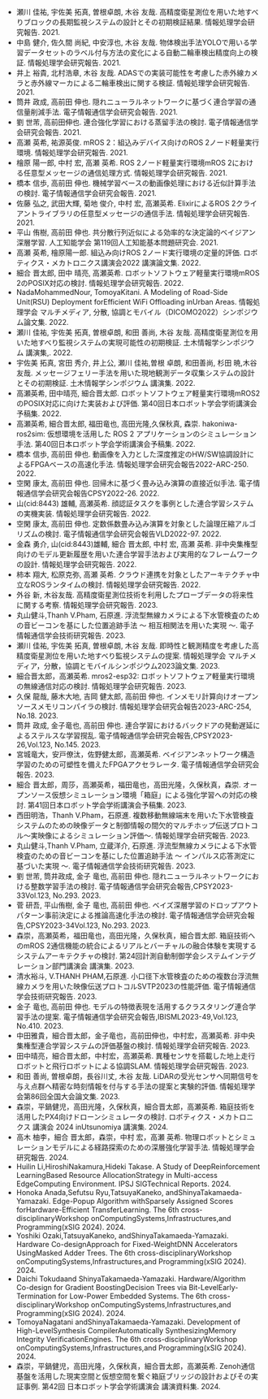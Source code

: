 - 瀬川 佳祐, 宇佐美 拓真, 曽根卓朗, 木谷 友哉. 高精度衛星測位を用いた地すべりブロックの長期監視システムの設計とその初期検証結果. 情報処理学会研究報告. 2021.
- 中島 健介, 佐久間 尚紀, 中安淳也, 木谷 友哉. 物体検出手法YOLOで用いる学習データセットのラベル付与方法の変化による自動二輪車検出精度向上の検証. 情報処理学会研究報告. 2021.
- 井上 裕貴, 北村浩章, 木谷 友哉. ADASでの実装可能性を考慮した赤外線カメラと赤外線マーカによる二輪車検出に関する検証. 情報処理学会研究報告. 2021.
- 筒井 政成, 高前田 伸也. 隠れニューラルネットワークに基づく連合学習の通信量削減手法. 電子情報通信学会研究会報告. 2021.
- 劉 世芾, 高前田伸也. 連合強化学習における蒸留手法の検討. 電子情報通信学会研究会報告. 2021.
- 高瀬 英希, 祐源英俊. mROS 2：組込みデバイス向けのROS 2ノード軽量実行環境. 情報処理学会研究報告. 2021.
- 檜原 陽一郎, 中村 宏, 高瀬 英希. ROS 2ノード軽量実行環境mROS 2における任意型メッセージの通信処理方式. 情報処理学会研究報告. 2021.
- 橋本 信歩, 高前田 伸也. 機械学習ベースの動画像処理における近似計算手法の検討. 電子情報通信学会研究会報告. 2021.
- 佐藤 弘之, 武田大輝, 菊地 俊介, 中村 宏, 高瀬英希. ElixirによるROS 2クライアントライブラリの任意型メッセージの通信手法. 情報処理学会研究報告. 2021.
- 平山 侑樹, 高前田 伸也. 共分散行列近似による効率的な決定論的ベイジアン深層学習. 人工知能学会 第119回人工知能基本問題研究会. 2021.
- 高瀬 英希, 檜原陽一郎. 組込み向けROS 2ノード実行環境の定量的評価. ロボティクス・メカトロニクス講演会2022 講演論文集. 2022.
- 細合 晋太郎, 田中 晴亮, 高瀬英希. ロボットソフトウェア軽量実行環境mROS 2のPOSIX対応の検討. 情報処理学会研究報告. 2022.
- NadaMohammedNour, TomoyaKitani. A Modeling of Road-Side Unit(RSU) Deployment forEfficient WiFi Offloading inUrban Areas. 情報処理学会 マルチメディア, 分散, 協調とモバイル（DICOMO2022）シンポジウム論文集. 2022.
- 瀬川 佳祐, 宇佐美 拓真, 曽根卓朗, 和田 善尚, 木谷 友哉. 高精度衛星測位を用いた地すべり監視システムの実現可能性の初期検証. 土木情報学シンポジウム 講演集,. 2022.
- 宇佐美 拓真, 宮田 秀介, 井上公, 瀬川 佳祐,曽根 卓朗, 和田善尚, 杉田 暁,木谷 友哉. メッセージフェリー手法を用いた現地観測データ収集システムの設計とその初期検証. 土木情報学シンポジウム 講演集. 2022.
- 高瀬英希, 田中晴亮, 細合晋太郎. ロボットソフトウェア軽量実行環境mROS2のPOSIX対応に向けた実装および評価. 第40回日本ロボット学会学術講演会予稿集. 2022.
- 高瀬英希, 細合晋太郎, 福田竜也, 高田光隆,久保秋真, 森崇. hakoniwa-ros2sim: 仮想環境を活用した ROS 2 アプリケーションのシミュレーション手法. 第40回日本ロボット学会学術講演会予稿集. 2022.
- 橋本 信歩, 高前田 伸也. 動画像を入力とした深度推定のHW/SW協調設計によるFPGAベースの高速化手法. 情報処理学会研究会報告2022-ARC-250. 2022.
- 空閑 康太, 高前田 伸也. 回帰木に基づく畳み込み演算の直接近似手法. 電子情報通信学会研究会報告CPSY2022-26. 2022.
- 山(cid:8443) 雄輔, 高瀬英希. 顔認証タスクを事例とした連合学習システムの実機実装. 情報処理学会研究報告. 2022.
- 空閑 康太, 高前田 伸也. 定数係数畳み込み演算を対象とした論理圧縮アルゴリズムの検討. 電子情報通信学会研究会報告VLD2022-97. 2022.
- 金森 勇介, 山(cid:8443)雄輔, 細合 晋太郎, 中村 宏, 高瀬 英希. 非中央集権型向けのモデル更新履歴を用いた連合学習手法および実用的なフレームワークの設計. 情報処理学会研究報告. 2022.
- 柿本 翔大, 松原克弥, 高瀬 英希. クラウド連携を対象としたアーキテクチャ中立なROSランタイムの検討. 情報処理学会研究報告. 2022.
- 外谷 新, 木谷友哉. 高精度衛星測位技術を利用したプローブデータの将来性に関する考察. 情報処理学会研究報告. 2023.
- 丸山健斗,Thanh V.Pham, 石原進. 浮流型無線カメラによる下水管検査のための音ビーコンを基にした位置追跡手法 〜 相互相関法を用いた実現 〜. 電子情報通信学会技術研究報告. 2023.
- 瀬川 佳祐, 宇佐美 拓真, 曽根卓朗, 木谷 友哉. 即時性と観測精度を考慮した高精度衛星測位を用いた地すべり監視システムの提案. 情報処理学会 マルチメディア，分散，協調とモバイルシンポジウム2023論文集. 2023.
- 細合晋太郎，高瀬英希. mros2-esp32: ロボットソフトウェア軽量実行環境の無線通信対応の検討. 情報処理学会研究報告. 2023.
- 久保 龍哉, 藤木大地, 吉岡 健太郎, 高前田 伸也. インメモリ計算向けオープンソースメモリコンパイラの検討. 情報処理学会研究会報告2023-ARC-254, No.18. 2023.
- 筒井 政成, 金子竜也, 高前田 伸也. 連合学習におけるバックドアの発動遅延によるステルスな学習撹乱. 電子情報通信学会研究会報告,CPSY2023-26,Vol.123, No.145. 2023.
- 宮城竜大，安戸僚汰，佐野健太郎，高瀬英希. ベイジアンネットワーク構造学習のための可塑性を備えたFPGAアクセラレータ. 電子情報通信学会研究会報告. 2023.
- 細合 晋太郎，周莎，高瀬英希，福田竜也，高田光隆，久保秋真，森崇. オープンソース仮想シミュレーション環境「箱庭」による強化学習への対応の検討. 第41回日本ロボット学会学術講演会予稿集. 2023.
- 西田明浩，Thanh V.Pham，石原進. 複数移動無線端末を用いた下水管検査システムのための映像データと制御情報の間欠的マルチホップ伝送プロトコル〜実映像によるシミュレーション評価〜. 情報処理学会研究報告. 2023.
- 丸山健斗,Thanh V.Pham, 立蔵洋介, 石原進. 浮流型無線カメラによる下水管検査のための音ビーコンを基にした位置追跡手法 〜 インパルス応答測定に基づいた実現 〜. 電子情報通信学会技術研究報告. 2023.
- 劉 世芾, 筒井政成, 金子 竜也, 高前田 伸也. 隠れニューラルネットワークにおける整数学習手法の検討. 電子情報通信学会研究会報告,CPSY2023-33Vol.123, No.293. 2023.
- 菅 研吾, 平山侑樹, 金子 竜也, 高前田 伸也. ベイズ深層学習のドロップアウトパターン事前決定による推論高速化手法の検討. 電子情報通信学会研究会報告,CPSY2023-34Vol.123, No.293. 2023.
- 森崇，高瀬英希，福田竜也，高田光隆，久保秋真，細合晋太郎. 箱庭技術へのmROS 2通信機能の統合によるリアルとバーチャルの融合体験を実現するシステムアーキテクチャの検討. 第24回計測自動制御学会システムインテグレーション部門講演会 講演集. 2023.
- 清水裕斗, V.THANH PHAM,石原進. 小口径下水管検査のための複数台浮流無線カメラを用いた映像伝送プロトコルSVTP2023の性能評価. 電子情報通信学会技術研究報告. 2023.
- 金子 竜也, 高前田 伸也. モデルの特徴表現を活用するクラスタリング連合学習手法の提案. 電子情報通信学会研究会報告,IBISML2023-49,Vol.123, No.410. 2023.
- 中田雅貴，細合晋太郎，金子竜也，高前田伸也，中村宏，高瀬英希. 非中央集権型連合学習システムの評価基盤の検討. 情報処理学会研究報告. 2023.
- 田中晴亮，細合晋太郎，中村宏，高瀬英希. 異種センサを搭載した地上走行ロボットと飛行ロボットによる協調SLAM. 情報処理学会研究報告. 2023.
- 和田 善尚, 曽根卓朗，長谷川丈, 木谷 友哉. LiDARの受光センサへ同期信号を与え点群へ精密な時刻情報を付与する手法の提案と実験的評価. 情報処理学会第86回全国大会論文集. 2023.
- 森崇，平鍋健児，高田光隆，久保秋真，細合晋太郎，高瀬英希. 箱庭技術を活用したPX4向けドローンシミュレータの検討. ロボティクス・メカトロニクス 講演会 2024 inUtsunomiya 講演集. 2024.
- 高木 柚李，細合 晋太郎，森崇，中村 宏，高瀬 英希. 物理ロボットとシミュレーションモデルによる経路探索のための深層強化学習手法. 情報処理学会研究報告. 2024.
- Huilin Li,HiroshiNakamura,Hideki Takase. A Study of DeepReinforcement LearningBased Resource AllocationStrategy in Multi-access EdgeComputing Environment. IPSJ SIGTechnical Reports. 2024.
- Honoka Anada,Sefutsu Ryu,TatsuyaKaneko, andShinyaTakamaeda-Yamazaki. Edge-Popup Algorithm withSparsely Assigned Scores forHardware-Efficient TransferLearning. The 6th cross-disciplinaryWorkshop onComputingSystems,Infrastructures,and Programming(xSIG 2024). 2024.
- Yoshiki Ozaki,TatsuyaKaneko, andShinyaTakamaeda-Yamazaki. Hardware Co-designApproach for Fixed-WeightDNN Accelerators UsingMasked Adder Trees. The 6th cross-disciplinaryWorkshop onComputingSystems,Infrastructures,and Programming(xSIG 2024). 2024.
- Daichi Tokudaand ShinyaTakamaeda-Yamazaki. Hardware/Algorithm Co-design for Gradient BoostingDecision Trees via Bit-LevelEarly-Termination for Low-Power Embedded Systems. The 6th cross-disciplinaryWorkshop onComputingSystems,Infrastructures,and Programming(xSIG 2024). 2024.
- TomoyaNagatani andShinyaTakamaeda-Yamazaki. Development of High-LevelSynthesis CompilerAutomatically SynthesizingMemory Integrity VerificationEngines. The 6th cross-disciplinaryWorkshop onComputingSystems,Infrastructures,and Programming(xSIG 2024). 2024.
- 森崇，平鍋健児，高田光隆，久保秋真，細合晋太郎，高瀬英希. Zenoh通信基盤を活用した現実空間と仮想空間を繋ぐ箱庭ブリッジの設計およびその実証事例. 第42回 日本ロボット学会学術講演会 講演資料集. 2024.
